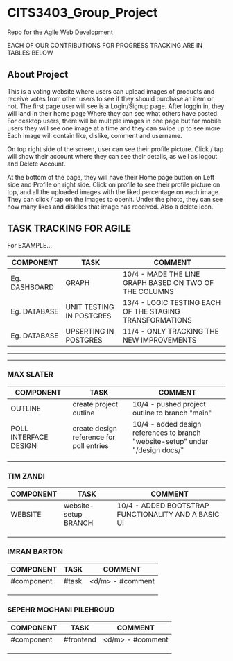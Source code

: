 # CITS3403_Group_Project

Repo for the Agile Web Development

EACH OF OUR CONTRIBUTIONS FOR PROGRESS TRACKING ARE IN TABLES BELOW

## About Project

This is a voting website where users can upload images of products and receive votes from other users to see if they should purchase an item or not. 
The first page user will see is a Login/Signup page. After loggin in, they will land in their home page Where they can see what others have posted. For desktop users, there will be multiple images in one page but for mobile users they will see one image at a time and they can swipe up to see more. Each image will contain like, dislike, comment and username.

On top right side of the screen, user can see their profile picture. Click / tap will show their account where they can see their details, as well as logout and Delete Account.

At the bottom of the page, they will have their Home page button on Left side and Profile on right side. Click on profile to see their profile picture on top, and all the uploaded images with the liked percentage on each image. They can click / tap on the images to openit. Under the photo, they can see how many likes and diskiles that image has received. Also a delete icon.



## TASK TRACKING FOR AGILE

For EXAMPLE...

| COMPONENT     | TASK                     | COMMENT                                                  |
| ------------- | ------------------------ | -------------------------------------------------------- |
| Eg. DASHBOARD | GRAPH                    | 10/4 - MADE THE LINE GRAPH BASED ON TWO OF THE COLUMNS   |
| Eg. DATABASE  | UNIT TESTING IN POSTGRES | 13/4 - LOGIC TESTING EACH OF THE STAGING TRANSFORMATIONS |
| Eg. DATABASE  | UPSERTING IN POSTGRES    | 11/4 - ONLY TRACKING THE NEW IMPROVEMENTS                |

---

---

### MAX SLATER

| COMPONENT             | TASK                                     | COMMENT                                                                       |
|-----------------------|------------------------------------------|-------------------------------------------------------------------------------|
| OUTLINE               | create project outline                   | 10/4 - pushed project outline to branch "main"                                |
| POLL INTERFACE DESIGN | create design reference for poll entries | 10/4 - added design references to branch "website-setup" under "/design docs/" |
|                       |                                          |                                                                               |
|                       |                                          |                                                                               |

### TIM ZANDI

| COMPONENT | TASK                 | COMMENT                                             |
| --------- | -------------------- | --------------------------------------------------- |
| WEBSITE   | website-setup BRANCH | 10/4 - ADDED BOOTSTRAP FUNCTIONALITY AND A BASIC UI |
|           |                      |                                                     |
|           |                      |                                                     |
|           |                      |                                                     |

### IMRAN BARTON

| COMPONENT  | TASK  | COMMENT          |
| ---------- | ----- | ---------------- |
| #component | #task | <d/m> - #comment |
|            |       |                  |
|            |       |                  |
|            |       |                  |

### SEPEHR MOGHANI PILEHROUD

| COMPONENT  | TASK  | COMMENT          |
| ---------- | ----- | ---------------- |
| #component | #frontend | <d/m> - #comment |
|            |       |                  |
|            |       |                  |
|            |       |                  |
